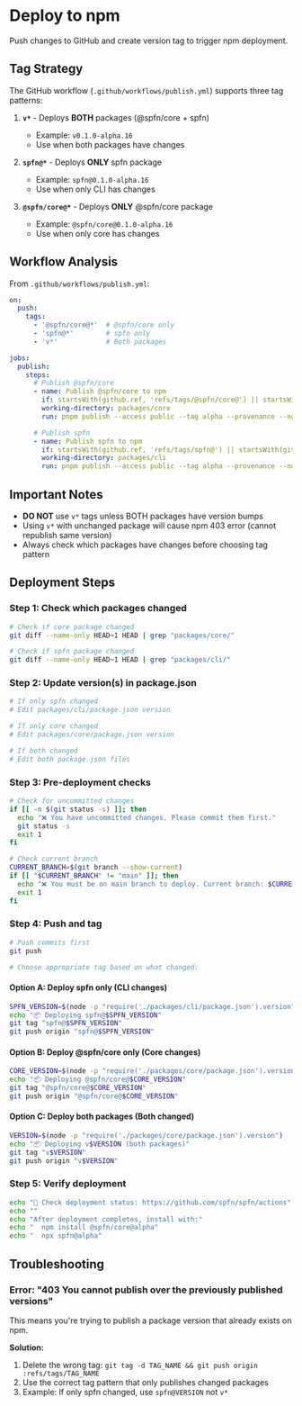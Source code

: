 # Deploy to npm

Push changes to GitHub and create version tag to trigger npm deployment.

## Tag Strategy

The GitHub workflow (`.github/workflows/publish.yml`) supports three tag patterns:

1. **`v*`** - Deploys **BOTH** packages (@spfn/core + spfn)
   - Example: `v0.1.0-alpha.16`
   - Use when both packages have changes

2. **`spfn@*`** - Deploys **ONLY** spfn package
   - Example: `spfn@0.1.0-alpha.16`
   - Use when only CLI has changes

3. **`@spfn/core@*`** - Deploys **ONLY** @spfn/core package
   - Example: `@spfn/core@0.1.0-alpha.16`
   - Use when only core has changes

## Workflow Analysis

From `.github/workflows/publish.yml`:

```yaml
on:
  push:
    tags:
      - '@spfn/core@*'  # @spfn/core only
      - 'spfn@*'        # spfn only
      - 'v*'            # Both packages

jobs:
  publish:
    steps:
      # Publish @spfn/core
      - name: Publish @spfn/core to npm
        if: startsWith(github.ref, 'refs/tags/@spfn/core@') || startsWith(github.ref, 'refs/tags/v')
        working-directory: packages/core
        run: pnpm publish --access public --tag alpha --provenance --no-git-checks

      # Publish spfn
      - name: Publish spfn to npm
        if: startsWith(github.ref, 'refs/tags/spfn@') || startsWith(github.ref, 'refs/tags/v')
        working-directory: packages/cli
        run: pnpm publish --access public --tag alpha --provenance --no-git-checks
```

## Important Notes

- **DO NOT** use `v*` tags unless BOTH packages have version bumps
- Using `v*` with unchanged package will cause npm 403 error (cannot republish same version)
- Always check which packages have changes before choosing tag pattern

## Deployment Steps

### Step 1: Check which packages changed

```bash
# Check if core package changed
git diff --name-only HEAD~1 HEAD | grep "packages/core/"

# Check if spfn package changed
git diff --name-only HEAD~1 HEAD | grep "packages/cli/"
```

### Step 2: Update version(s) in package.json

```bash
# If only spfn changed
# Edit packages/cli/package.json version

# If only core changed
# Edit packages/core/package.json version

# If both changed
# Edit both package.json files
```

### Step 3: Pre-deployment checks

```bash
# Check for uncommitted changes
if [[ -n $(git status -s) ]]; then
  echo "❌ You have uncommitted changes. Please commit them first."
  git status -s
  exit 1
fi

# Check current branch
CURRENT_BRANCH=$(git branch --show-current)
if [[ "$CURRENT_BRANCH" != "main" ]]; then
  echo "❌ You must be on main branch to deploy. Current branch: $CURRENT_BRANCH"
  exit 1
fi
```

### Step 4: Push and tag

```bash
# Push commits first
git push

# Choose appropriate tag based on what changed:
```

#### Option A: Deploy spfn only (CLI changes)

```bash
SPFN_VERSION=$(node -p "require('./packages/cli/package.json').version")
echo "📦 Deploying spfn@$SPFN_VERSION"
git tag "spfn@$SPFN_VERSION"
git push origin "spfn@$SPFN_VERSION"
```

#### Option B: Deploy @spfn/core only (Core changes)

```bash
CORE_VERSION=$(node -p "require('./packages/core/package.json').version")
echo "📦 Deploying @spfn/core@$CORE_VERSION"
git tag "@spfn/core@$CORE_VERSION"
git push origin "@spfn/core@$CORE_VERSION"
```

#### Option C: Deploy both packages (Both changed)

```bash
VERSION=$(node -p "require('./packages/core/package.json').version")
echo "📦 Deploying v$VERSION (both packages)"
git tag "v$VERSION"
git push origin "v$VERSION"
```

### Step 5: Verify deployment

```bash
echo "🔗 Check deployment status: https://github.com/spfn/spfn/actions"
echo ""
echo "After deployment completes, install with:"
echo "  npm install @spfn/core@alpha"
echo "  npx spfn@alpha"
```

## Troubleshooting

### Error: "403 You cannot publish over the previously published versions"

This means you're trying to publish a package version that already exists on npm.

**Solution:**
1. Delete the wrong tag: `git tag -d TAG_NAME && git push origin :refs/tags/TAG_NAME`
2. Use the correct tag pattern that only publishes changed packages
3. Example: If only spfn changed, use `spfn@VERSION` not `v*`